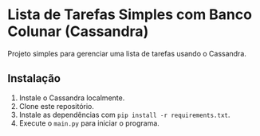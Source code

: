 # Lista de Tarefas Simples com Banco Colunar (Cassandra)

Projeto simples para gerenciar uma lista de tarefas usando o Cassandra.

## Instalação

1. Instale o Cassandra localmente.
2. Clone este repositório.
3. Instale as dependências com `pip install -r requirements.txt`.
4. Execute o `main.py` para iniciar o programa.
